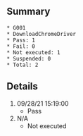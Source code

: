 ## Summary
	* G001
	* DownloadChromeDriver
	* Pass: 1
	* Fail: 0
	* Not executed: 1
	* Suspended: 0
	* Total: 2
## Details
1. 09/28/21 15:19:00
	* Pass
2. N/A
	* Not executed
